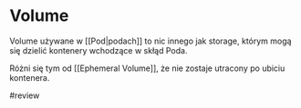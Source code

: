# Volume

Volume używane w [[Pod|podach]] to nic innego jak storage, którym mogą się dzielić kontenery wchodzące w skłąd Poda. 

Różni się tym od [[Ephemeral Volume]], że nie zostaje utracony po ubiciu kontenera.

#review